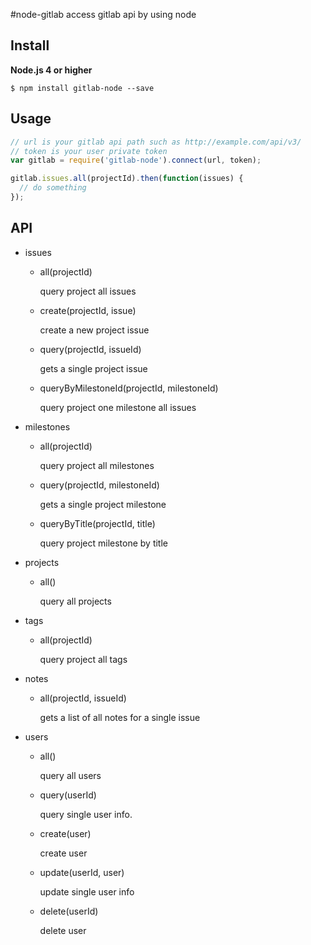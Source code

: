 #node-gitlab
access gitlab api by using node

## Install

**Node.js 4 or higher**

    $ npm install gitlab-node --save

## Usage

```js
// url is your gitlab api path such as http://example.com/api/v3/
// token is your user private token
var gitlab = require('gitlab-node').connect(url, token);

gitlab.issues.all(projectId).then(function(issues) {
  // do something
});
```

## API

- issues
    - all(projectId)

        query project all issues

    - create(projectId, issue)

        create a new project issue

    - query(projectId, issueId)

        gets a single project issue

    - queryByMilestoneId(projectId, milestoneId)

        query project one milestone all issues

- milestones
    - all(projectId)

        query project all milestones

    - query(projectId, milestoneId)

        gets a single project milestone

    - queryByTitle(projectId, title)

        query project milestone by title

- projects
    - all()

        query all projects

- tags
    - all(projectId)

        query project all tags

- notes
    - all(projectId, issueId)

        gets a list of all notes for a single issue

- users
    - all()

        query all users

    - query(userId)

        query single user info.

    - create(user)

        create user

    - update(userId, user)

        update single user info

    - delete(userId)

        delete user
